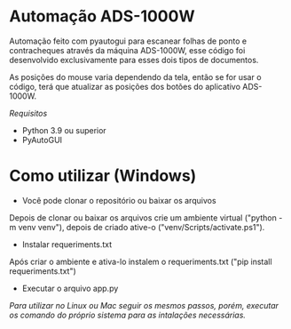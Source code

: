 # Automação ADS-1000W
Automação feito com pyautogui para escanear folhas de ponto e contracheques através da máquina ADS-1000W, esse código foi desenvolvido exclusivamente para esses dois tipos de documentos.

As posições do mouse varia dependendo da tela, então se for usar o código, terá que atualizar as posições dos botões do aplicativo ADS-1000W.

*Requisitos*
* Python 3.9 ou superior
* PyAutoGUI
  
# Como utilizar (Windows)
* Você pode clonar o repositório ou baixar os arquivos
  
Depois de clonar ou baixar os arquivos crie um ambiente virtual ("python -m venv venv"), depois de criado ative-o ("venv/Scripts/activate.ps1").
* Instalar requeriments.txt

Após criar o ambiente e ativa-lo instalem o requeriments.txt ("pip install requeriments.txt")
* Executar o arquivo app.py

*Para utilizar no Linux ou Mac seguir os mesmos passos, porém, executar os comando do próprio sistema para as intalações necessárias.*
